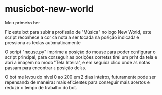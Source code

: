 # musicbot-new-world
Meu primeiro bot

Fiz este bot para subir a profissão de "Música" no jogo New World, este script reconhece a cor da nota a ser tocada na posição indicada e pressiona as teclas automaticamente.

O script "mouse.py" imprime a posição do mouse para poder configurar o script principal, para conseguir as posições corretas tirei um print da tela e abri a imagem no modo "Tela Inteira", e em seguida clico onde as notas passam para encontrar a posição delas.

O bot me levou do nivel 0 ao 200 em 2 dias inteiros, futuramente pode ser repensando de maneiras mais eficientes para conseguir mais acertos e reduzir o tempo de trabalho do bot.
